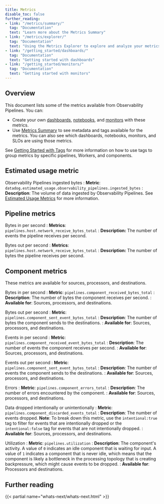 ```yaml
---
title: Metrics
disable_toc: false
further_reading:
- link: "/metrics/summary/"
  tag: "Documentation"
  text: "Learn more about the Metrics Summary"
- link: "/metrics/explorer/"
  tag: "Documentation"
  text: "Using the Metrics Explorer to explore and analyze your metrics"
- link: "/getting_started/dashboards/"
  tag: "Documentation"
  text: "Getting started with dashboards"
- link: "/getting_started/monitors/"
  tag: "Documentation"
  text: "Getting started with monitors"
---
```


## Overview

This document lists some of the metrics available from Observability Pipelines. You can:

- Create your own [dashboards][1], [notebooks][2], and [monitors][3] with these metrics.
- Use [Metrics Summary][5] to see metadata and tags available for the metrics. You can also see which dashboards, notebooks, monitors, and SLOs are using those metrics.

See [Getting Started with Tags][4] for more information on how to use tags to group metrics by specific pipelines, Workers, and components.

## Estimated usage metric

Observability Pipelines ingested bytes
: **Metric**: `datadog.estimated_usage.observability_pipelines.ingested_bytes`
: **Description**: The volume of data ingested by Observability Pipelines. See [Estimated Usage Metrics][6] for more information.

## Pipeline metrics

Bytes in per second
: **Metrics**: `pipelines.host.network_receive_bytes_total`
: **Description:** The number of events the pipeline receives per second.

Bytes out per second
: **Metrics**: `pipelines.host.network_receive_bytes_total`
: **Description:** The number of bytes the pipeline receives per second.

## Component metrics

These metrics are available for sources, processors, and destinations.

Bytes in per second
: **Metric**: `pipelines.component_received_bytes_total`
: **Description**: The number of bytes the component receives per second.
: **Available for**: Sources, processors, and destinations.

Bytes out per second
: **Metric**: `pipelines.component_sent_event_bytes_total`
: **Description**: The number of bytes the component sends to the destinations.
: **Available for**: Sources, processors, and destinations.

Events in per second
: **Metric**: `pipelines.component_received_event_bytes_total`
: **Description**: The number of events the component receives per second.
: **Available for**: Sources, processors, and destinations.

Events out per second
: **Metric**: `pipelines.component_sent_event_bytes_total`
: **Description**: The number of events the component sends to the destinations.
: **Available for**: Sources, processors, and destinations.

Errors
: **Metric**: `pipelines.component_errors_total`
: **Description**: The number of errors encountered by the component.
: **Available for**: Sources, processors, and destinations.

Data dropped intentionally or unintentionally
: **Metric**: `pipelines.component_discarded_events_total`
: **Description**: The number of events dropped. **Note**: To break down this metric, use the `intentional:true` tag to filter for events that are intentionally dropped or the `intentional:false` tag for events that are not intentionally dropped.
: **Available for**: Sources, processors, and destinations.

Utilization
: **Metric**: `pipelines.utilization`
: **Description**: The component's activity. A value of `0` indicates an idle component that is waiting for input. A value of `1` indicates a component that is never idle, which means that the component is likely a bottleneck in the processing topology that is creating backpressure, which might cause events to be dropped.
: **Available for**: Processors and destinations.

## Further reading

{{< partial name="whats-next/whats-next.html" >}}

[1]: /getting_started/dashboards/
[2]: /notebooks/
[3]: /getting_started/monitors/
[4]: /getting_started/tagging/
[5]: https://app.datadoghq.com/metric/summary
[6]: https://docs.datadoghq.com/account_management/billing/usage_metrics/